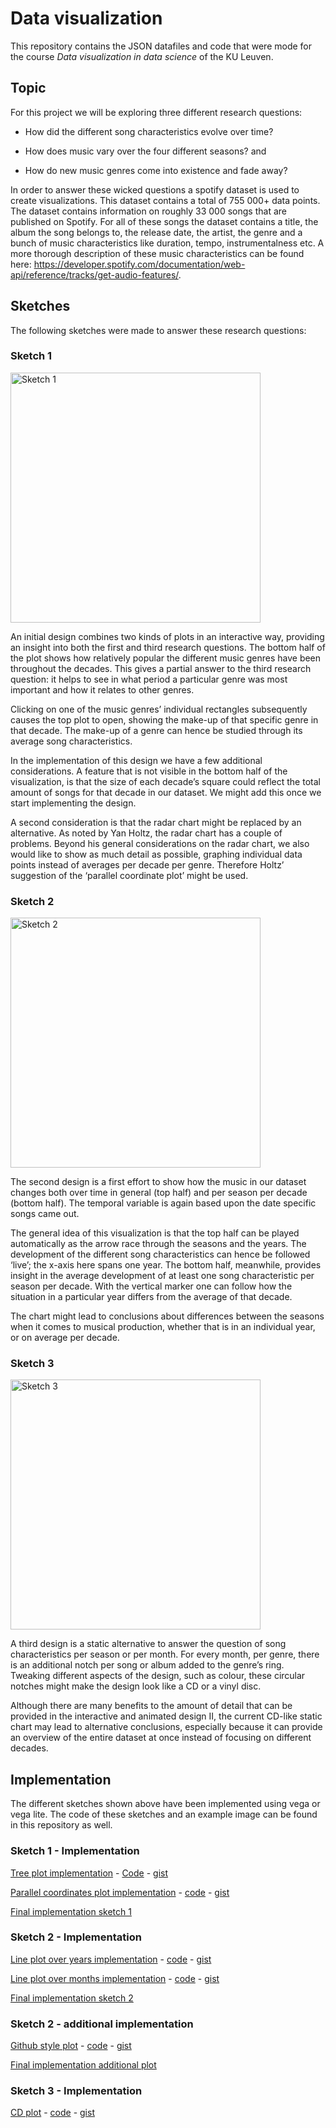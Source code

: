 # Data visualization
This repository contains the JSON datafiles and code that were mode for the course *Data visualization in data science* of the KU Leuven.

## Topic
For this project we will be exploring three different research questions:

- How did the different song characteristics evolve over time?

- How does music vary over the four different seasons? and

- How do new music genres come into existence and fade away?

In order to answer these wicked questions a spotify dataset is used to create visualizations. This dataset contains a total of 755 000+ data points. The dataset contains information on roughly 33 000 songs that are published on Spotify. For all of these songs the dataset contains a title, the album the song belongs to, the release date, the artist, the genre and a bunch of music characteristics like duration, tempo, instrumentalness etc. A more thorough description of these music characteristics can be found here: https://developer.spotify.com/documentation/web-api/reference/tracks/get-audio-features/.

## Sketches
The following sketches were made to answer these research questions:

### Sketch 1
 <img src="https://miro.medium.com/max/875/1*MqmdlWBZ97Ph7aHS82AFJg.jpeg" alt="Sketch 1" class="center" height="400" width="400">
 
 An initial design combines two kinds of plots in an interactive way, providing an insight into both the first and third research questions. The bottom half of the plot shows how relatively popular the different music genres have been throughout the decades. This gives a partial answer to the third research question: it helps to see in what period a particular genre was most important and how it relates to other genres.

Clicking on one of the music genres’ individual rectangles subsequently causes the top plot to open, showing the make-up of that specific genre in that decade. The make-up of a genre can hence be studied through its average song characteristics.

In the implementation of this design we have a few additional considerations. A feature that is not visible in the bottom half of the visualization, is that the size of each decade’s square could reflect the total amount of songs for that decade in our dataset. We might add this once we start implementing the design.

A second consideration is that the radar chart might be replaced by an alternative. As noted by Yan Holtz, the radar chart has a couple of problems. Beyond his general considerations on the radar chart, we also would like to show as much detail as possible, graphing individual data points instead of averages per decade per genre. Therefore Holtz’ suggestion of the ‘parallel coordinate plot’ might be used.

### Sketch 2
 <img src="https://miro.medium.com/max/756/1*PNG3qVpfbtngguqwbe162g.png" alt="Sketch 2" class="center" height="400" width="400">
 
The second design is a first effort to show how the music in our dataset changes both over time in general (top half) and per season per decade (bottom half). The temporal variable is again based upon the date specific songs came out.

The general idea of this visualization is that the top half can be played automatically as the arrow race through the seasons and the years. The development of the different song characteristics can hence be followed ‘live’; the x-axis here spans one year. The bottom half, meanwhile, provides insight in the average development of at least one song characteristic per season per decade. With the vertical marker one can follow how the situation in a particular year differs from the average of that decade.

The chart might lead to conclusions about differences between the seasons when it comes to musical production, whether that is in an individual year, or on average per decade.

### Sketch 3
 <img src="https://miro.medium.com/max/898/1*DcM_GCHm-55kOvY2zwa6Mg.png" alt="Sketch 3" class="center" height="400" width="400">
 
 A third design is a static alternative to answer the question of song characteristics per season or per month. For every month, per genre, there is an additional notch per song or album added to the genre’s ring. Tweaking different aspects of the design, such as colour, these circular notches might make the design look like a CD or a vinyl disc.

Although there are many benefits to the amount of detail that can be provided in the interactive and animated design II, the current CD-like static chart may lead to alternative conclusions, especially because it can provide an overview of the entire dataset at once instead of focusing on different decades.

## Implementation
The different sketches shown above have been implemented using vega or vega lite. The code of these sketches and an example image can be found in this repository as well.

### Sketch 1 - Implementation
[Tree plot implementation](https://raw.githubusercontent.com/rubenkerkhofs/datavisualization/master/Plots/Tree%20plot/Tree%20plot.PNG) - [Code](https://raw.githubusercontent.com/rubenkerkhofs/datavisualization/master/Plots/Tree%20plot/code.txt) - [gist](https://gist.github.com/rubenkerkhofs/0623829646a24c3e455ba31625560598)

[Parallel coordinates plot implementation](https://raw.githubusercontent.com/rubenkerkhofs/datavisualization/master/Plots/Parallel%20coordinates%20plot/Parallel%20coordinates%20plot%20-%20vega.PNG) - [code](https://raw.githubusercontent.com/rubenkerkhofs/datavisualization/master/Plots/Parallel%20coordinates%20plot/code-vega.txt) - [gist](https://gist.github.com/rubenkerkhofs/4d1b8337ea0fe31ca0f5407654918321)

[Final implementation sketch 1](https://raw.githubusercontent.com/rubenkerkhofs/datavisualization/master/Plots/Parallel%20coordinates%20plot/Final%20implementation.PNG)

  
 ### Sketch 2 - Implementation
 
 [Line plot over years implementation](https://raw.githubusercontent.com/rubenkerkhofs/datavisualization/master/Plots/Line%20plot%20over%20years/plot.PNG) - [code](https://raw.githubusercontent.com/rubenkerkhofs/datavisualization/master/Plots/Line%20plot%20over%20years/code.txt) - [gist](https://gist.github.com/rubenkerkhofs/bd03982f456d88327672535869b9b757)
 
 [Line plot over months implementation](https://raw.githubusercontent.com/rubenkerkhofs/datavisualization/master/Plots/Lineplot%20over%20months/plot%20after%20editing.jpeg) - [code](https://raw.githubusercontent.com/rubenkerkhofs/datavisualization/master/Plots/Lineplot%20over%20months/code.txt) - [gist](https://gist.github.com/rubenkerkhofs/465ab4c5dd873f3bb7752a03d096618f)
 
 [Final implementation sketch 2](https://raw.githubusercontent.com/rubenkerkhofs/datavisualization/master/Plots/Line%20plot%20over%20years/Final%20implementation.PNG)
 
  
  ### Sketch 2 - additional implementation
  
  [Github style plot](https://raw.githubusercontent.com/rubenkerkhofs/datavisualization/master/Plots/Additional%20plot%20-%20github%20style/Implementation.PNG) - [code](https://raw.githubusercontent.com/rubenkerkhofs/datavisualization/master/Plots/Additional%20plot%20-%20github%20style/code.txt) - [gist](https://gist.github.com/rubenkerkhofs/9f5d816f38616c024dbeafb80995c081)
  
  [Final implementation additional plot](https://raw.githubusercontent.com/rubenkerkhofs/datavisualization/master/Plots/Additional%20plot%20-%20github%20style/Implementation.PNG)
  
  
 ### Sketch 3 - Implementation
 [CD plot](https://github.com/rubenkerkhofs/datavisualization/blob/master/Plots/CD%20chart/plot.PNG?raw=true) - [code](https://raw.githubusercontent.com/rubenkerkhofs/datavisualization/master/Plots/CD%20chart/code.txt) - [gist](https://gist.github.com/rubenkerkhofs/c8959d7e496cda6903c6c89bdbd26050)
